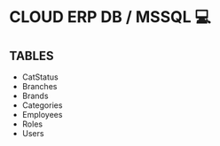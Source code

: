 # CLOUD ERP DB / MSSQL 💻

## TABLES

- CatStatus
- Branches
- Brands
- Categories
- Employees
- Roles
- Users
